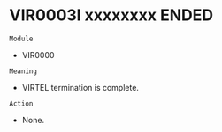 # VIR0003I xxxxxxxx ENDED

`Module`
- VIR0000

`Meaning`
- VIRTEL termination is complete.

`Action`
- None.

